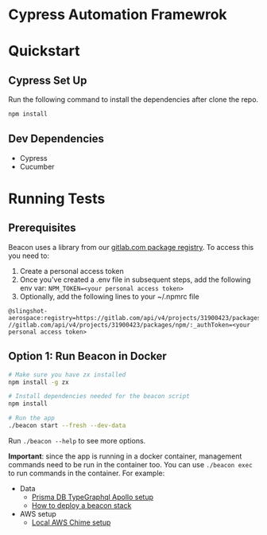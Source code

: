 # Cypress Automation Framewrok

# Quickstart
## Cypress Set Up
Run the following command to install the dependencies after clone the repo.

```sh
npm install
```
## Dev Dependencies
* Cypress
* Cucumber

# Running Tests

## Prerequisites

Beacon uses a library from our [gitlab.com package registry](https://gitlab.com/groups/slingshot-aerospace/-/packages). To access this you need to:

1. Create a personal access token
2. Once you've created a .env file in subsequent steps, add the following env var:
   `NPM_TOKEN=<your personal access token>`
3. Optionally, add the following lines to your ~/.npmrc file

```
@slingshot-aerospace:registry=https://gitlab.com/api/v4/projects/31900423/packages/npm/
//gitlab.com/api/v4/projects/31900423/packages/npm/:_authToken=<your personal access token>
```

## Option 1: Run Beacon in Docker

```sh
# Make sure you have zx installed
npm install -g zx

# Install dependencies needed for the beacon script
npm install

# Run the app
./beacon start --fresh --dev-data
```


Run `./beacon --help` to see more options.

**Important**: since the app is running in a docker container, management commands need to be run in the container too. You can use `./beacon exec` to run commands in the container. For example:


- Data
  - [Prisma DB TypeGraphql Apollo setup](docs/data/prisma-db-typegraphql-apollo-setup.md)
  - [How to deploy a beacon stack](docs/data/deploy-beacon-stack-walkthrough.md)
- AWS setup
  - [Local AWS Chime setup](docs/aws-chime-setup.md)

